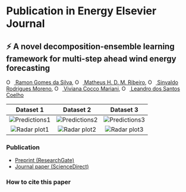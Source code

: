 # Publication in Energy Elsevier Journal
## :zap: A novel decomposition-ensemble learning framework for multi-step ahead wind energy forecasting
[<img src="https://orcid.org/sites/default/files/images/orcid_16x16.png" style="width:1em;margin-right:.5em;" alt="ORCID iD icon"></img> Ramon Gomes da Silva][RamonID], [<img src="https://orcid.org/sites/default/files/images/orcid_16x16.png" style="width:1em;margin-right:.5em;" alt="ORCID iD icon"></img> Matheus H. D. M. Ribeiro][MatheusID], [<img src="https://orcid.org/sites/default/files/images/orcid_16x16.png" style="width:1em;margin-right:.5em;" alt="ORCID iD icon"></img> Sinvaldo Rodrigues Moreno][SinvaldoID], [<img src="https://orcid.org/sites/default/files/images/orcid_16x16.png" style="width:1em;margin-right:.5em;" alt="ORCID iD icon"></img> Viviana Cocco Mariani][VivianaID], [<img src="https://orcid.org/sites/default/files/images/orcid_16x16.png" style="width:1em;margin-right:.5em;" alt="ORCID iD icon"></img> Leandro dos Santos Coelho][LeandroID]

Dataset 1 | Dataset 2 | Dataset 3
:---:|:---:|:---:
![Predictions1](https://user-images.githubusercontent.com/47225177/91241215-a3b5fb80-e71a-11ea-8d90-82b918285710.png) | ![Predictions2](https://user-images.githubusercontent.com/47225177/91241250-bcbeac80-e71a-11ea-8cb2-985d6b6d1199.png) | ![Predictions3](https://user-images.githubusercontent.com/47225177/91241271-d06a1300-e71a-11ea-8273-4cfbe1941ced.png) |
![Radar plot1](https://user-images.githubusercontent.com/47225177/91241412-3191e680-e71b-11ea-8bd8-ff75707d1837.png)  | ![Radar plot2](https://user-images.githubusercontent.com/47225177/91241435-3d7da880-e71b-11ea-9a80-93e139564350.png)  | ![Radar plot3](https://user-images.githubusercontent.com/47225177/91241443-45d5e380-e71b-11ea-8f53-9c8f58b47724.png)  |

### Publication
- [Preprint (ResearchGate)]()
- [Journal paper (ScienceDirect)]()

### How to cite this paper
```bibtex

```

[RamonID]: https://orcid.org/0000-0001-8580-7695
[MatheusID]: https://orcid.org/0000-0001-7387-9077
[VivianaID]: https://orcid.org/0000-0003-2490-4568
[LeandroID]: https://orcid.org/0000-0001-5728-943X
[SinvaldoID]: https://orcid.org/0000-0001-6565-9605